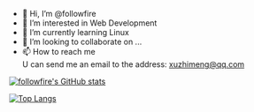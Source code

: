 - 👋 Hi, I’m @followfire
- 👀 I’m interested in Web Development
- 🌱 I’m currently learning Linux
- 💞️ I’m looking to collaborate on ...
- 📫 How to reach me  
          U can send me an email to the address: xuzhimeng@qq.com

[![followfire's GitHub stats](https://github-readme-stats.vercel.app/api?username=followfire&theme=vue-dark&show_icons=true&locale=cn)](https://github.com/anuraghazra/github-readme-stats)

[![Top Langs](https://github-readme-stats.vercel.app/api/top-langs/?username=followfire&locale=cn)](https://github.com/anuraghazra/github-readme-stats)

<!---
followfire/followfire is a ✨ special ✨ repository because its `README.md` (this file) appears on your GitHub profile.
You can click the Preview link to take a look at your changes.
--->
